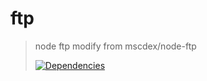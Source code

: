 # ftp

> node ftp modify from mscdex/node-ftp
>
>[![Dependencies][david-image]][david-url]

[david-image]: http://img.shields.io/david/nuintun/ftp.svg?style=flat-square
[david-url]: https://david-dm.org/nuintun/ftp
